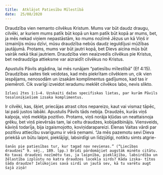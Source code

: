 ```yaml
---
title:  Atklājot Patiesību Mīlestībā
date:  25/08/2020
---
```


Draudzība vien nemanto cilvēkus Kristum. Mums var būt daudz draugu, cilvēki, ar kuriem mums patīk būt kopā un kam patīk būt kopā ar mums, bet, ja mēs nekad viņiem nepastāstām, ko mums nozīmē Jēzus un kā Viņš ir izmainījis mūsu dzīvi, mūsu draudzība nebūs daudz ieguldījusi mūžības jautājumā. Protams, mums var būt jautri kopā, bet Dievs aicina mūs būt vairāk nekā tikai jautriem. Draudzība vien neaizvedīs cilvēkus pie Kristus, bet nedraudzīga attieksme var aizraidīt cilvēkus no Kristus.

Apustulis Pāvils atgādina, lai mēs runājam “patiesību mīlestībā” (Ef 4:15). Draudzības saites tiek veidotas, kad mēs piekrītam cilvēkiem un, cik vien iespējams, nenosodām un izsakām komplimentus gadījumos, kad tas ir piemēroti. Cik svarīgi izveidot ieradumu meklēt cilvēkos labo, nevis slikto.

`Izlasi 2tes 1:1–4. Uzskaiti dažas specifiskas lietas, par kurām Pāvils tesaloniķiešiem izsaka komplimentus.`

Ir cilvēki, kas, šķiet, priecājas atrast citos nepareizo, kaut vai vismaz tāpēc, lai paši justos labāki. Apustulis Pāvils tāds nebija. Draudzēs, kurās viņš kalpoja, viņš meklēja pozitīvo. Protams, viņš norāja kļūdas un neattaisnoja grēku, bet viņš pievērsās tam, lai celtu draudzes, kobijadibinājis. Viensveids, kāviņš todarīja, bija izgaismojotto, koviņidarapareizi. Elenas Vaitas vārdi par pozitīvu attiecību svarīgumu ir vērā ņemami. “Ja mēs pazemotu sevi Dieva priekšā un būtu laipni, pieklājīgi, labsirdīgi un līdzjūtīgi, notiktu simts atgrie-

`šanās pie patiesības tur, kur tagad nav nevienas.” (“Liecības draudzei” 9. sēj., 189. lpp.) Brīdi pārdomājiet augstāk minēto citātu. Ko tavai draudzei nozīmētu tas, ja laipnība, pieklājība, labsirdība un žēlastība izplūstu no katra draudzes locekļa sirds? Kāda izska- tītos šāda draudze? Ielūkojies savā sirdī un jautā sev, kā tu varētu augt šajā ziņā!`